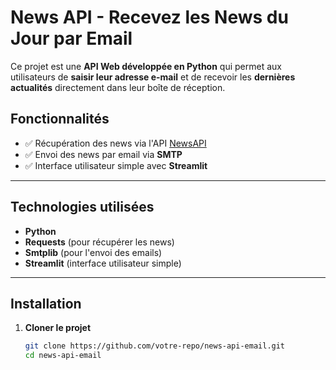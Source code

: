 # News API - Recevez les News du Jour par Email  

Ce projet est une **API Web développée en Python** qui permet aux utilisateurs de **saisir leur adresse e-mail** et de recevoir les **dernières actualités** directement dans leur boîte de réception.  

## Fonctionnalités  
- ✅ Récupération des news via l'API [NewsAPI](https://newsapi.org/)  
- ✅ Envoi des news par email via **SMTP**  
- ✅ Interface utilisateur simple avec **Streamlit**  

---

## Technologies utilisées  
- **Python**  
- **Requests** (pour récupérer les news)  
- **Smtplib** (pour l'envoi des emails)  
- **Streamlit** (interface utilisateur simple)  

---

## Installation  

1. **Cloner le projet**  
   ```bash
   git clone https://github.com/votre-repo/news-api-email.git
   cd news-api-email
